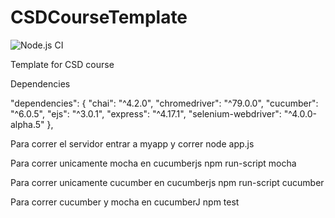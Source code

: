 # CSDCourseTemplate

![Node.js CI](https://github.com/iscfgibarra/saludador/workflows/Node.js%20CI/badge.svg)

Template for CSD course

Dependencies

"dependencies": {
"chai": "^4.2.0",
"chromedriver": "^79.0.0",
"cucumber": "^6.0.5",
"ejs": "^3.0.1",
"express": "^4.17.1",
"selenium-webdriver": "^4.0.0-alpha.5"
},

Para correr el servidor
entrar a myapp y correr node app.js

Para correr unicamente mocha
en cucumberjs npm run-script mocha

Para correr unicamente cucumber
en cucumberjs npm run-script cucumber

Para correr cucumber y mocha
en cucumberJ npm test
